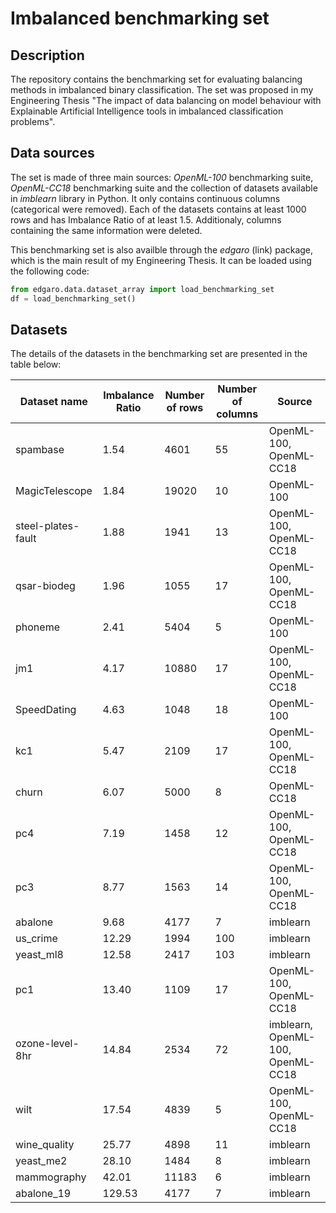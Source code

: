 # Imbalanced benchmarking set

## Description

The repository contains the benchmarking set for evaluating balancing methods in imbalanced binary classification. The set was proposed in my Engineering Thesis "The impact of data balancing on model behaviour with Explainable Artificial Intelligence tools in imbalanced classification problems".

## Data sources

The set is made of three main sources: *OpenML-100* benchmarking suite, *OpenML-CC18* benchmarking suite and the collection of datasets available in *imblearn* library in Python. It only contains continuous columns (categorical were removed). Each of the datasets contains at least 1000 rows and has Imbalance Ratio of at least 1.5. Additionaly, columns containing the same information were deleted.

This benchmarking set is also availble through the *edgaro* (link) package, which is the main result of my Engineering Thesis. It can be loaded using the following code:

```python
from edgaro.data.dataset_array import load_benchmarking_set
df = load_benchmarking_set()
```
## Datasets

The details of the datasets in the benchmarking set are presented in the table below:

| Dataset name        | Imbalance Ratio | Number of rows  | Number of columns | Source                            |
|---------------------|-----------------|-----------------|-------------------|-----------------------------------|
| spambase            | 1.54            | 4601            | 55                | OpenML-100, OpenML-CC18           |
| MagicTelescope      | 1.84            | 19020           | 10                | OpenML-100                        |
| steel-plates-fault  | 1.88            | 1941            | 13                | OpenML-100, OpenML-CC18           |
| qsar-biodeg         | 1.96            | 1055            | 17                | OpenML-100, OpenML-CC18           |
| phoneme             | 2.41            | 5404            | 5                 | OpenML-100                        |
| jm1                 | 4.17            | 10880           | 17                | OpenML-100, OpenML-CC18           |
| SpeedDating         | 4.63            | 1048            | 18                | OpenML-100                        |
| kc1                 | 5.47            | 2109            | 17                | OpenML-100, OpenML-CC18           |
| churn               | 6.07            | 5000            | 8                 | OpenML-CC18                       |
| pc4                 | 7.19            | 1458            | 12                | OpenML-100, OpenML-CC18           |
| pc3                 | 8.77            | 1563            | 14                | OpenML-100, OpenML-CC18           |
| abalone             | 9.68            | 4177            | 7                 | imblearn                          |
| us\_crime           | 12.29           | 1994            | 100               | imblearn                          |
| yeast\_ml8          | 12.58           | 2417            | 103               | imblearn                          |
| pc1                 | 13.40           | 1109            | 17                | OpenML-100, OpenML-CC18           |
| ozone-level-8hr     | 14.84           | 2534            | 72                | imblearn, OpenML-100, OpenML-CC18 |
| wilt                | 17.54           | 4839            | 5                 | OpenML-100, OpenML-CC18           |
| wine\_quality       | 25.77           | 4898            | 11                | imblearn                          |
| yeast\_me2          | 28.10           | 1484            | 8                 | imblearn                          |
| mammography         | 42.01           | 11183           | 6                 | imblearn                          |
| abalone\_19         | 129.53          | 4177            | 7                 | imblearn                          |
